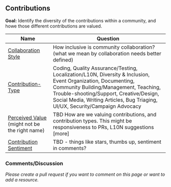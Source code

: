 ## Contributions

**Goal:** Identify the diversity of the contributions within a community, and howe those different contributions are valued.

Name | Question
--- | ---
[Collaboration Style](./resources/contributions-collaboration_style.md) | How inclusive is community collaboration? (what we mean by collaboration needs better defined)
[Contribution-Type](./resources/contributions-contribution_type.md) | Coding, Quality Assurance/Testing, Localization/L10N, Diversity & Inclusion, Event Organization, Documenting, Community Building/Management, Teaching, Trouble-shooting/Support, Creative/Design, Social Media, Writing Articles, Bug Triaging, UI/UX, Security/Campaign Advocacy
[Perceived Value](./resources/contributions-perceived_value.md) (might not be the right name) | TBD How are we valuing contributions, and contribution types.  This might be responsiveness to PRs, L10N suggestions [more]
[Contribution Sentiment](./) | TBD - things like stars, thumbs up, sentiment in comments?


### Comments/Discussion

_Please create a pull request if you want to comment on this page or want to add a resource._
